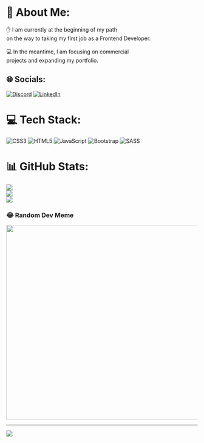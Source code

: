 # 💫 About Me:
✋ I am currently at the beginning of my path <br>on the way to taking my first job as a Frontend Developer. <br><br>💻 In the meantime, I am focusing on commercial <br>projects and expanding my portfolio. <br>


## 🌐 Socials:
[![Discord](https://img.shields.io/badge/Discord-%237289DA.svg?logo=discord&logoColor=white)](htttps://discord.gg/DuudziKK#0571) [![LinkedIn](https://img.shields.io/badge/LinkedIn-%230077B5.svg?logo=linkedin&logoColor=white)](https://linkedin.com/in/mat-dudzinski) 

# 💻 Tech Stack:
![CSS3](https://img.shields.io/badge/css3-%231572B6.svg?style=for-the-badge&logo=css3&logoColor=white) ![HTML5](https://img.shields.io/badge/html5-%23E34F26.svg?style=for-the-badge&logo=html5&logoColor=white) ![JavaScript](https://img.shields.io/badge/javascript-%23323330.svg?style=for-the-badge&logo=javascript&logoColor=%23F7DF1E) ![Bootstrap](https://img.shields.io/badge/bootstrap-%23563D7C.svg?style=for-the-badge&logo=bootstrap&logoColor=white) ![SASS](https://img.shields.io/badge/SASS-hotpink.svg?style=for-the-badge&logo=SASS&logoColor=white)
# 📊 GitHub Stats:
![](https://github-readme-stats.vercel.app/api?username=m-dudzinski&theme=gruvbox&hide_border=false&include_all_commits=false&count_private=false)<br/>
![](https://github-readme-streak-stats.herokuapp.com/?user=m-dudzinski&theme=gruvbox&hide_border=false)<br/>
![](https://github-readme-stats.vercel.app/api/top-langs/?username=m-dudzinski&theme=gruvbox&hide_border=false&include_all_commits=false&count_private=false&layout=compact)

### 😂 Random Dev Meme
<img src="https://random-memer.herokuapp.com/" width="512px"/>

---
[![](https://visitcount.itsvg.in/api?id=m-dudzinski&icon=0&color=0)](https://visitcount.itsvg.in)
